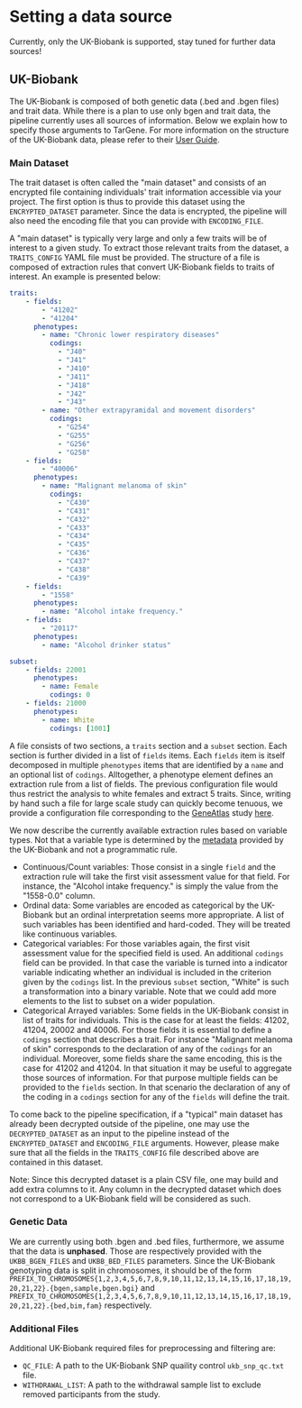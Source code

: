 # Setting a data source

Currently, only the UK-Biobank is supported, stay tuned for further data sources!

## UK-Biobank

The UK-Biobank is composed of both genetic data (.bed and .bgen files) and trait data. While there is a plan to use only bgen and trait data, the pipeline currently uses all sources of information. Below we explain how to specify those arguments to TarGene. For more information on the structure of the UK-Biobank data, please refer to their [User Guide](https://biobank.ndph.ox.ac.uk/crystal/exinfo.cgi?src=accessing_data_guide).

### Main Dataset

The trait dataset is often called the "main dataset" and consists of an encrypted file containing individuals' trait information accessible via your project. The first option is thus to provide this dataset using the `ENCRYPTED_DATASET` parameter. Since the data is encrypted, the pipeline will also need the encoding file that you can provide with `ENCODING_FILE`.

A "main dataset" is typically very large and only a few traits will be of interest to a given study. To extract those relevant traits from the dataset, a `TRAITS_CONFIG` YAML file must be provided. The structure of a file is composed of extraction rules that convert UK-Biobank fields to traits of interest. An example is presented below:

```yaml
traits:
    - fields:
        - "41202"
        - "41204"
      phenotypes:
        - name: "Chronic lower respiratory diseases"
          codings:
            - "J40"
            - "J41"
            - "J410"
            - "J411"
            - "J418"
            - "J42"
            - "J43"
        - name: "Other extrapyramidal and movement disorders"
          codings:
            - "G254"
            - "G255"
            - "G256"
            - "G258"
    - fields:
        - "40006"
      phenotypes:
        - name: "Malignant melanoma of skin"
          codings:
            - "C430"
            - "C431"
            - "C432"
            - "C433"
            - "C434"
            - "C435"
            - "C436"
            - "C437"
            - "C438"
            - "C439"
    - fields:
        - "1558"
      phenotypes:
        - name: "Alcohol intake frequency."
    - fields:
        - "20117"
      phenotypes:
        - name: "Alcohol drinker status"

subset: 
    - fields: 22001
      phenotypes:
        - name: Female
          codings: 0
    - fields: 21000
      phenotypes:
        - name: White
          codings: [1001]
```

A file consists of two sections, a `traits` section and a `subset` section. Each section is further divided in a list of `fields` items. Each `fields` item is itself decomposed in multiple `phenotypes` items that are identified by a `name` and an optional list of `codings`. Alltogether, a phenotype element defines an extraction rule from a list of fields. The previous configuration file would thus restrict the analysis to white females and extract 5 traits. Since, writing by hand such a file for large scale study can quickly become tenuous, we provide a configuration file corresponding to the [GeneAtlas](http://geneatlas.roslin.ed.ac.uk/) study [here](https://github.com/TARGENE/UKBMain.jl/blob/main/config/geneatlas_config.yaml).

We now describe the currently available extraction rules based on variable types. Not that a variable type is determined by the [metadata](https://biobank.ndph.ox.ac.uk/ukb/schema.cgi?id=1) provided by the UK-Biobank and not a programmatic rule.

- Continuous/Count variables: Those consist in a single `field` and the extraction rule will take the first visit assessment value for that field. For instance, the "Alcohol intake frequency." is simply the value from the "1558-0.0" column.
- Ordinal data: Some variables are encoded as categorical by the UK-Biobank but an ordinal interpretation seems more appropriate. A list of such variables has been identified and hard-coded. They will be treated like continuous variables.
- Categorical variables: For those variables again, the first visit assessment value for the specified field is used. An additional `codings` field can be provided. In that case the variable is turned into a indicator variable indicating whether an individual is included in the criterion given by the `codings` list. In the previous `subset` section, "White" is such a transformation into a binary variable. Note that we could add more elements to the list to subset on a wider population.
- Categorical Arrayed variables: Some fields in the UK-Biobank consist in list of traits for individuals. This is the case for at least the fields: 41202, 41204, 20002 and 40006. For those fields it is essential to define a `codings` section that describes a trait. For instance "Malignant melanoma of skin" corresponds to the declaration of any of the `codings` for an individual. Moreover, some fields share the same encoding, this is the case for  41202 and 41204. In that situation it may be useful to aggregate those sources of information. For that purpose multiple fields can be provided to the `fields` section. In that scenario the declaration of any of the coding in a `codings` section for any of the `fields` will define the trait.

To come back to the pipeline specification, if a "typical" main dataset has already been decrypted outside of the pipeline, one may use the `DECRYPTED_DATASET` as an input to the pipeline instead of the `ENCRYPTED_DATASET` and `ENCODING_FILE` arguments. However, please make sure that all the fields in the `TRAITS_CONFIG` file described above are contained in this dataset.

Note: Since this decrypted dataset is a plain CSV file, one may build and add extra columns to it. Any column in the decrypted dataset which does not correspond to a UK-Biobank field will be considered as such.

### Genetic Data

We are currently using both .bgen and .bed files, furthermore, we assume that the data is **unphased**. Those are respectively provided with the `UKBB_BGEN_FILES` and `UKBB_BED_FILES` parameters. Since the UK-Biobank genotyping data is split in chromosomes, it should be of the form `PREFIX_TO_CHROMOSOMES{1,2,3,4,5,6,7,8,9,10,11,12,13,14,15,16,17,18,19,20,21,22}.{bgen,sample,bgen.bgi}` and `PREFIX_TO_CHROMOSOMES{1,2,3,4,5,6,7,8,9,10,11,12,13,14,15,16,17,18,19,20,21,22}.{bed,bim,fam}` respectively.

### Additional Files

Additional UK-Biobank required files for preprocessing and filtering are:

- `QC_FILE`: A path to the UK-Biobank SNP quaility control `ukb_snp_qc.txt` file.
- `WITHDRAWAL_LIST`: A path to the withdrawal sample list to exclude removed participants from the study.
